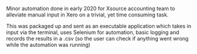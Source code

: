 Minor automation done in early 2020 for Xsource accounting team to alleviate manual input in Xero on a trivial, yet time consuming task.

This was packaged up and sent as an executable application which takes in input via the terminal, uses Selenium for automation, basic logging and records the results in a .csv (so the user can check if anything went wrong while the automation was running)
